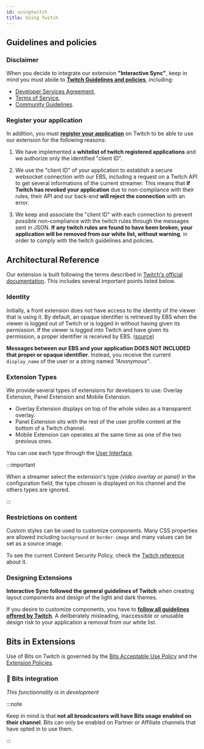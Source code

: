 ```yaml
---
id: usingtwitch
title: Using Twitch
---
```


## Guidelines and policies

### Disclaimer

When you decide to integrate our extension **"Interactive Sync"**, keep in mind you must abide to **[Twitch Guidelines and policies](https://dev.twitch.tv/docs/extensions/guidelines-and-policies)**, including:

-   [Developer Services Agreement](https://www.twitch.tv/p/fr-fr/legal/developer-agreement/),
-   [Terms of Service](https://www.twitch.tv/p/fr-fr/legal/terms-of-service/),
-   [Community Guidelines](https://www.twitch.tv/p/fr-fr/legal/community-guidelines/).

### Register your application

In addition, you must **[register your application](https://dev.twitch.tv/console/apps)** on Twitch to be able to use our extension for the following reasons:

1. We have implemented a **whitelist of twitch registered applications** and we authorize only the identified "client ID".

2. We use the "client ID" of your application to establish a secure websocket connection with our EBS, including a request on a Twitch API to get several informations of the current streamer. This means that **if Twitch has revoked your application** due to non-compliance with their rules, their API and our back-end **will reject the connection** with an error.

3. We keep and associate the "client ID" with each connection to prevent possible non-compliance with the twitch rules through the messages sent in JSON. **If any twitch rules are found to have been broken, your application will be removed from our white list, without warning**, in order to comply with the twitch guidelines and policies.

## Architectural Reference

Our extension is built following the terms described in [Twitch's official documentation](https://dev.twitch.tv/docs/extensions#architectural-reference). This includes several important points listed below.

### Identity

Initially, a front extension does not have access to the identity of the viewer that is using it. By default, an opaque identifier is retrieved by EBS when the viewer is logged out of Twitch or is logged in without having given its permission. If the viewer is logged into Twitch and have given its permission, a proper identifier is received by EBS. ([source](https://dev.twitch.tv/docs/extensions#identity))

**Messages between our EBS and your application DOES NOT INCLUDED that proper or opaque identifier**. Instead, you receive the current `display_name` of the user or a string named _"Anonymous"_.

### Extension Types

We provide several types of extensions for developers to use: Overlay Extension, Panel Extension and Mobile Extension.

-   Overlay Extension displays on top of the whole video as a transparent overlay.
-   Panel Extension sits with the rest of the user profile content at the bottom of a Twitch channel.
-   Mobile Extension can operates at the same time as one of the two previous ones.

You can use each type through the [User Interface](/docs/getting-started/create-ui#view-components).

:::important

When a streamer select the extension's type _(video overlay or panel)_ in the configuration field, the type chosen is displayed on his channel and the others types are ignored.

:::

### Restrictions on content

Custom styles can be used to customize components. Many CSS properties are allowed including `background` or `border-image` and many values can be set as a source image.

To see the current Content Security Policy, check the [Twitch reference](https://dev.twitch.tv/docs/extensions#restrictions-on-content) about it.

### Designing Extensions

**Interactive Sync followed the general guidelines of Twitch** when creating layout components and design of the light and dark themes.

If you desire to customize components, you have to **[follow all guidelines offered by Twitch](https://dev.twitch.tv/docs/extensions/designing)**. A deliberately misleading, inaccessible or unusable design risk to your application a removal from our white list.

## Bits in Extensions

Use of Bits on Twitch is governed by the [Bits Acceptable Use Policy](https://www.twitch.tv/p/fr-fr/legal/bits-acceptable-use/) and the [Extension Policies](https://dev.twitch.tv/docs/extensions/guidelines-and-policies/#6-bits-in-extensions).

### 🚧 Bits integration

*This functionnality is in development*

:::note

Keep in mind is that **not all broadcasters will have Bits usage enabled on their channel**. Bits can only be enabled on Partner or Affiliate channels that have opted in to use them.

:::
